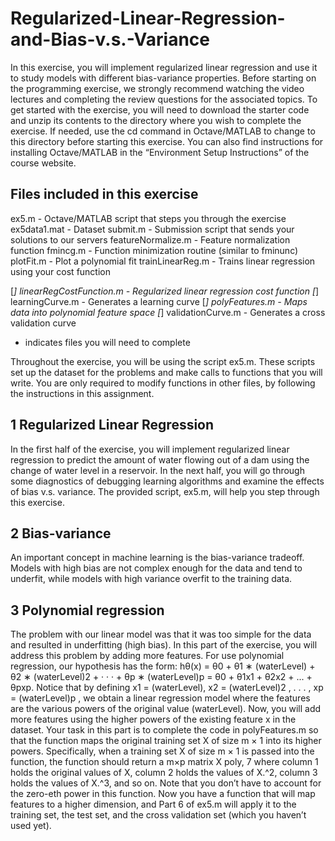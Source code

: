 # Regularized-Linear-Regression-and-Bias-v.s.-Variance

In this exercise, you will implement regularized linear regression and use it to study models with different bias-variance properties. Before starting on the programming exercise, we strongly recommend watching the video lectures and completing the review questions for the associated topics. To get started with the exercise, you will need to download the starter code and unzip its contents to the directory where you wish to complete the exercise. If needed, use the cd command in Octave/MATLAB to change to this directory before starting this exercise. You can also find instructions for installing Octave/MATLAB in the “Environment Setup Instructions” of the course website. 

## Files included in this exercise

ex5.m - Octave/MATLAB script that steps you through the exercise
ex5data1.mat - Dataset
submit.m - Submission script that sends your solutions to our servers
featureNormalize.m - Feature normalization function
fmincg.m - Function minimization routine (similar to fminunc)
plotFit.m - Plot a polynomial fit
trainLinearReg.m - Trains linear regression using your cost function

[*] linearRegCostFunction.m - Regularized linear regression cost function
[*] learningCurve.m - Generates a learning curve
[*] polyFeatures.m - Maps data into polynomial feature space
[*] validationCurve.m - Generates a cross validation curve

* indicates files you will need to complete

Throughout the exercise, you will be using the script ex5.m. These scripts
set up the dataset for the problems and make calls to functions that you will
write. You are only required to modify functions in other files, by following
the instructions in this assignment.

## 1 Regularized Linear Regression
In the first half of the exercise, you will implement regularized linear regression to predict the amount of water flowing out of a dam using the change of water level in a reservoir. In the next half, you will go through some diagnostics of debugging learning algorithms and examine the effects of bias v.s. variance. The provided script, ex5.m, will help you step through this exercise.

## 2 Bias-variance
An important concept in machine learning is the bias-variance tradeoff. Models with high bias are not complex enough for the data and tend to underfit, while models with high variance overfit to the training data.

## 3 Polynomial regression
The problem with our linear model was that it was too simple for the data
and resulted in underfitting (high bias). In this part of the exercise, you will
address this problem by adding more features.
For use polynomial regression, our hypothesis has the form:
hθ(x) = θ0 + θ1 ∗ (waterLevel) + θ2 ∗ (waterLevel)2 + · · · + θp ∗ (waterLevel)p
= θ0 + θ1x1 + θ2x2 + ... + θpxp.
Notice that by defining x1 = (waterLevel), x2 = (waterLevel)2
, . . . , xp =
(waterLevel)p
, we obtain a linear regression model where the features are the
various powers of the original value (waterLevel).
Now, you will add more features using the higher powers of the existing
feature x in the dataset. Your task in this part is to complete the code in
polyFeatures.m so that the function maps the original training set X of size
m × 1 into its higher powers. Specifically, when a training set X of size m × 1
is passed into the function, the function should return a m×p matrix X poly,
7
where column 1 holds the original values of X, column 2 holds the values of
X.^2, column 3 holds the values of X.^3, and so on. Note that you don’t
have to account for the zero-eth power in this function.
Now you have a function that will map features to a higher dimension,
and Part 6 of ex5.m will apply it to the training set, the test set, and the
cross validation set (which you haven’t used yet).
